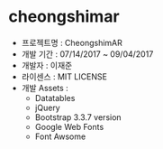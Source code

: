 # cheongshimar

- 프로젝트명 : CheongshimAR
- 개발 기간 : 07/14/2017 ~ 09/04/2017
- 개발자 : 이재준
- 라이센스 : MIT LICENSE
- 개발 Assets :
  - Datatables
  - jQuery
  - Bootstrap 3.3.7 version
  - Google Web Fonts
  - Font Awsome
